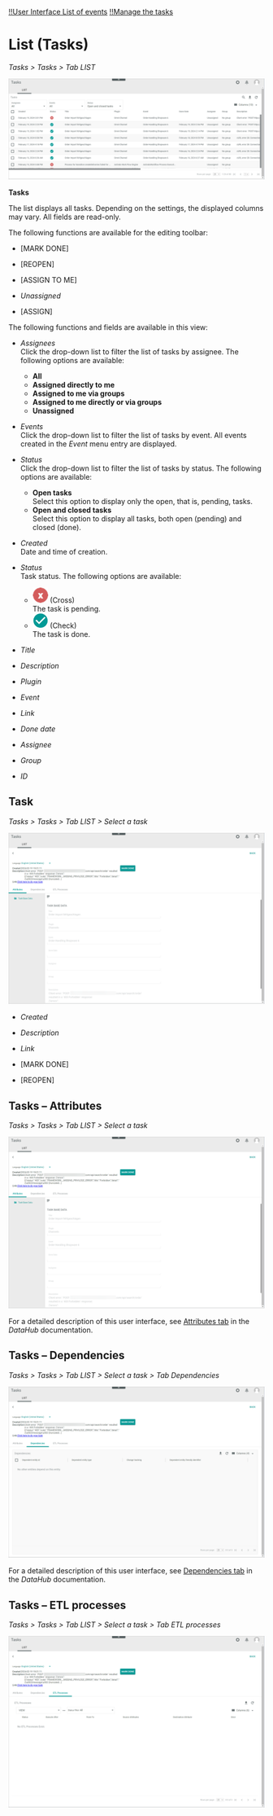 [!!User Interface List of events](./03a_List.md)
[!!Manage the tasks](../Operation/02_ManageTasks.md)


# List (Tasks)

*Tasks > Tasks > Tab LIST*

![Tasks](../../Assets/Screenshots/Tasks/Tasks/ListTasks.png "[Tasks]")

**Tasks**

The list displays all tasks. Depending on the settings, the displayed columns may vary. All fields are read-only.

The following functions are available for the editing toolbar: 

- [MARK DONE]  

- [REOPEN]  

- [ASSIGN TO ME]  

- *Unassigned*  

- [ASSIGN] 


The following functions and fields are available in this view:

- *Assignees*  
    Click the drop-down list to filter the list of tasks by assignee. The following options are available:  
    - **All**  
    - **Assigned directly to me**  
    - **Assigned to me via groups**
    - **Assigned to me directly or via groups**
    - **Unassigned**

- *Events*  
    Click the drop-down list to filter the list of tasks by event. All events created in the *Event* menu entry are displayed.

- *Status*  
    Click the drop-down list to filter the list of tasks by status. The following options are available:  
    - **Open tasks**  
        Select this option to display only the open, that is, pending, tasks.
    - **Open and closed tasks**  
        Select this option to display all tasks, both open (pending) and closed (done).

     

- *Created*  
    Date and time of creation.

- *Status*  
    Task status. The following options are available:
    - ![Cross](../../Assets/Icons/Cross05.png "[Cross]") (Cross)   
        The task is pending.  
    - ![Check](../../Assets/Icons/Check02.png "[Check]") (Check)  
        The task is done.

- *Title*  

- *Description*  

- *Plugin*  

- *Event*  

- *Link*  

- *Done date*  

- *Assignee*  

- *Group*  

- *ID*


## Task

*Tasks > Tasks > Tab LIST > Select a task*

![Attributes](../../Assets/Screenshots/Tasks/Tasks/TaskAttributes.png "[Attributes]")

- *Created*  

- *Description*  

- *Link*  

- [MARK DONE]  

- [REOPEN]  


## Tasks &ndash; Attributes

*Tasks > Tasks > Tab LIST > Select a task*

![Task Attributes](../../Assets/Screenshots/Tasks/Tasks/TaskAttributes.png "[Task Attributes]")

For a detailed description of this user interface, see [Attributes tab](../../DataHub/UserInterface/07_DependenciesTab.md) in the *DataHub* documentation.

## Tasks &ndash; Dependencies

*Tasks > Tasks > Tab LIST > Select a task > Tab Dependencies*

![Task Dependencies](../../Assets/Screenshots/Tasks/Tasks/TaskDependencies.png "[Task Dependencies]")


For a detailed description of this user interface, see [Dependencies tab](../../DataHub/UserInterface/07_DependenciesTab.md) in the *DataHub* documentation.


## Tasks &ndash; ETL processes

*Tasks > Tasks > Tab LIST > Select a task > Tab ETL processes*

![Task ETL processes](../../Assets/Screenshots/Tasks/Tasks/TaskETLProcesses.png "[Task ETL processes]")